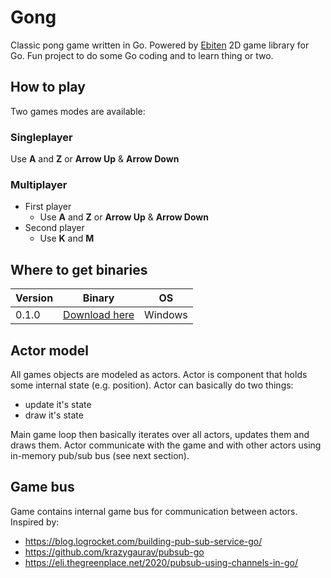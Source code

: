 # Gong

Classic pong game written in Go. Powered by [Ebiten](https://ebiten.org/) 2D game library for Go. Fun project to do some Go coding and to learn thing or two.

## How to play

Two games modes are available:

### Singleplayer

Use **A** and **Z** or **Arrow Up** & **Arrow Down**

### Multiplayer

* First player
  * Use **A** and **Z** or **Arrow Up** & **Arrow Down**
* Second player
  * Use **K** and **M**

## Where to get binaries


| Version     | Binary          | OS     |
|-------------|:---------------:|--------|
| 0.1.0       | [Download here](https://github.com/gorustgames/gong/releases/tag/v0.1.0) | Windows |
 
## Actor model
All games objects are modeled as actors. Actor is component that holds some internal state (e.g. position). Actor can basically do two things:

* update it's state
* draw it's state

Main game loop then basically iterates over all actors, updates them and draws them. Actor communicate with the game and with other actors using in-memory pub/sub bus (see next section). 

## Game bus
Game contains internal game bus for communication between actors. Inspired by:
* https://blog.logrocket.com/building-pub-sub-service-go/
* https://github.com/krazygaurav/pubsub-go
* https://eli.thegreenplace.net/2020/pubsub-using-channels-in-go/